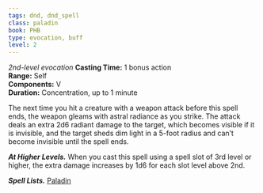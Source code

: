 ```yaml
---
tags: dnd, dnd_spell
class: paladin
book: PHB
type: evocation, buff 
level: 2
---
```

_2nd-level evocation_
**Casting Time:** 1 bonus action  
**Range:** Self  
**Components:** V  
**Duration:** Concentration, up to 1 minute

The next time you hit a creature with a weapon attack before this spell ends, the weapon gleams with astral radiance as you strike. The attack deals an extra 2d6 radiant damage to the target, which becomes visible if it is invisible, and the target sheds dim light in a 5-foot radius and can’t become invisible until the spell ends.

**_At Higher Levels._** When you cast this spell using a spell slot of 3rd level or higher, the extra damage increases by 1d6 for each slot level above 2nd.

**_Spell Lists._** [Paladin](http://dnd5e.wikidot.com/spells:paladin)